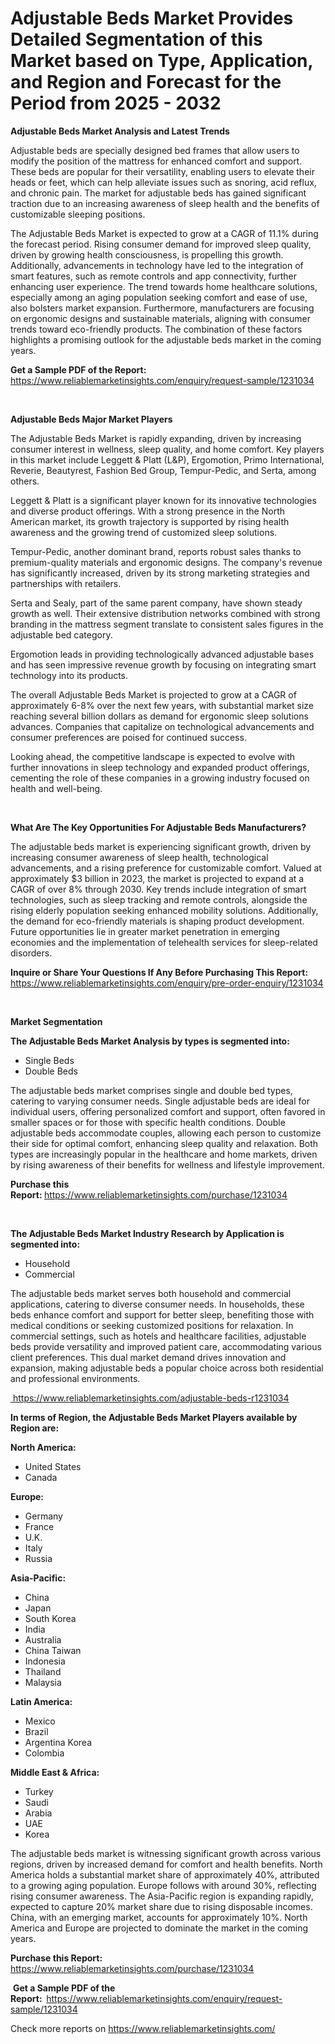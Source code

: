 <p><h1>Adjustable Beds Market Provides Detailed Segmentation of this Market based on Type, Application, and Region and Forecast for the Period from 2025 - 2032</h1></p><p><strong>Adjustable Beds Market Analysis and Latest Trends</strong></p>
<p><p>Adjustable beds are specially designed bed frames that allow users to modify the position of the mattress for enhanced comfort and support. These beds are popular for their versatility, enabling users to elevate their heads or feet, which can help alleviate issues such as snoring, acid reflux, and chronic pain. The market for adjustable beds has gained significant traction due to an increasing awareness of sleep health and the benefits of customizable sleeping positions.</p><p>The Adjustable Beds Market is expected to grow at a CAGR of 11.1% during the forecast period. Rising consumer demand for improved sleep quality, driven by growing health consciousness, is propelling this growth. Additionally, advancements in technology have led to the integration of smart features, such as remote controls and app connectivity, further enhancing user experience. The trend towards home healthcare solutions, especially among an aging population seeking comfort and ease of use, also bolsters market expansion. Furthermore, manufacturers are focusing on ergonomic designs and sustainable materials, aligning with consumer trends toward eco-friendly products. The combination of these factors highlights a promising outlook for the adjustable beds market in the coming years.</p></p>
<p><strong>Get a Sample PDF of the Report:&nbsp;</strong> <a href="https://www.reliablemarketinsights.com/enquiry/request-sample/1231034?utm_campaign=2564&utm_medium=2&utm_source=Github&utm_content=ia&utm_term=04042025&utm_id=adjustable-beds">https://www.reliablemarketinsights.com/enquiry/request-sample/1231034</a></p>
<p>&nbsp;</p>
<p><strong>Adjustable Beds Major Market Players</strong></p>
<p><p>The Adjustable Beds Market is rapidly expanding, driven by increasing consumer interest in wellness, sleep quality, and home comfort. Key players in this market include Leggett & Platt (L&P), Ergomotion, Primo International, Reverie, Beautyrest, Fashion Bed Group, Tempur-Pedic, and Serta, among others.</p><p>Leggett & Platt is a significant player known for its innovative technologies and diverse product offerings. With a strong presence in the North American market, its growth trajectory is supported by rising health awareness and the growing trend of customized sleep solutions.</p><p>Tempur-Pedic, another dominant brand, reports robust sales thanks to premium-quality materials and ergonomic designs. The company's revenue has significantly increased, driven by its strong marketing strategies and partnerships with retailers. </p><p>Serta and Sealy, part of the same parent company, have shown steady growth as well. Their extensive distribution networks combined with strong branding in the mattress segment translate to consistent sales figures in the adjustable bed category.</p><p>Ergomotion leads in providing technologically advanced adjustable bases and has seen impressive revenue growth by focusing on integrating smart technology into its products. </p><p>The overall Adjustable Beds Market is projected to grow at a CAGR of approximately 6-8% over the next few years, with substantial market size reaching several billion dollars as demand for ergonomic sleep solutions advances. Companies that capitalize on technological advancements and consumer preferences are poised for continued success. </p><p>Looking ahead, the competitive landscape is expected to evolve with further innovations in sleep technology and expanded product offerings, cementing the role of these companies in a growing industry focused on health and well-being.</p></p>
<p>&nbsp;</p>
<p><strong>What Are The Key Opportunities For Adjustable Beds Manufacturers?</strong></p>
<p><p>The adjustable beds market is experiencing significant growth, driven by increasing consumer awareness of sleep health, technological advancements, and a rising preference for customizable comfort. Valued at approximately $3 billion in 2023, the market is projected to expand at a CAGR of over 8% through 2030. Key trends include integration of smart technologies, such as sleep tracking and remote controls, alongside the rising elderly population seeking enhanced mobility solutions. Additionally, the demand for eco-friendly materials is shaping product development. Future opportunities lie in greater market penetration in emerging economies and the implementation of telehealth services for sleep-related disorders.</p></p>
<p><strong>Inquire or Share Your Questions If Any Before Purchasing This Report:</strong> <a href="https://www.reliablemarketinsights.com/enquiry/pre-order-enquiry/1231034?utm_campaign=2564&utm_medium=2&utm_source=Github&utm_content=ia&utm_term=04042025&utm_id=adjustable-beds">https://www.reliablemarketinsights.com/enquiry/pre-order-enquiry/1231034</a></p>
<p>&nbsp;</p>
<p><strong>Market Segmentation</strong></p>
<p><strong>The Adjustable Beds Market Analysis by types is segmented into:</strong></p>
<p><ul><li>Single Beds</li><li>Double Beds</li></ul></p>
<p><p>The adjustable beds market comprises single and double bed types, catering to varying consumer needs. Single adjustable beds are ideal for individual users, offering personalized comfort and support, often favored in smaller spaces or for those with specific health conditions. Double adjustable beds accommodate couples, allowing each person to customize their side for optimal comfort, enhancing sleep quality and relaxation. Both types are increasingly popular in the healthcare and home markets, driven by rising awareness of their benefits for wellness and lifestyle improvement.</p></p>
<p><strong>Purchase this Report:&nbsp;</strong><a href="https://www.reliablemarketinsights.com/purchase/1231034?utm_campaign=2564&utm_medium=2&utm_source=Github&utm_content=ia&utm_term=04042025&utm_id=adjustable-beds">https://www.reliablemarketinsights.com/purchase/1231034</a></p>
<p>&nbsp;</p>
<p><strong>The Adjustable Beds Market Industry Research by Application is segmented into:</strong></p>
<p><ul><li>Household</li><li>Commercial</li></ul></p>
<p><p>The adjustable beds market serves both household and commercial applications, catering to diverse consumer needs. In households, these beds enhance comfort and support for better sleep, benefiting those with medical conditions or seeking customized positions for relaxation. In commercial settings, such as hotels and healthcare facilities, adjustable beds provide versatility and improved patient care, accommodating various client preferences. This dual market demand drives innovation and expansion, making adjustable beds a popular choice across both residential and professional environments.</p></p>
<p><a href="https://www.reliablemarketinsights.com/adjustable-beds-r1231034?utm_campaign=2564&utm_medium=2&utm_source=Github&utm_content=ia&utm_term=04042025&utm_id=adjustable-beds">&nbsp;https://www.reliablemarketinsights.com/adjustable-beds-r1231034</a></p>
<p><strong>In terms of Region, the Adjustable Beds Market Players available by Region are:</strong></p>
<p>
    <p> <strong> North America: </strong>
        <ul>
            <li>United States</li>
            <li>Canada</li>
        </ul>
        </p> 
    <p> <strong> Europe: </strong>
        <ul>
            <li>Germany</li>
            <li>France</li>
            <li>U.K.</li>
            <li>Italy</li>
            <li>Russia</li>
        </ul>
        </p> 
    <p> <strong> Asia-Pacific: </strong>
        <ul>
            <li>China</li>
            <li>Japan</li>
            <li>South Korea</li>
            <li>India</li>
            <li>Australia</li>
            <li>China Taiwan</li>
            <li>Indonesia</li>
            <li>Thailand</li>
            <li>Malaysia</li>
        </ul>
        </p> 
    <p> <strong> Latin America: </strong>
        <ul>
            <li>Mexico</li>
            <li>Brazil</li>
            <li>Argentina Korea</li>
            <li>Colombia</li>
        </ul>
        </p> 
    <p> <strong> Middle East & Africa: </strong>
        <ul>
            <li>Turkey</li>
            <li>Saudi</li>
            <li>Arabia</li>
            <li>UAE</li>
            <li>Korea</li>
        </ul>
    </p>
    </p>
<p><p>The adjustable beds market is witnessing significant growth across various regions, driven by increased demand for comfort and health benefits. North America holds a substantial market share of approximately 40%, attributed to a growing aging population. Europe follows with around 30%, reflecting rising consumer awareness. The Asia-Pacific region is expanding rapidly, expected to capture 20% market share due to rising disposable incomes. China, with an emerging market, accounts for approximately 10%. North America and Europe are projected to dominate the market in the coming years.</p></p>
<p><strong>Purchase this Report: </strong><a href="https://www.reliablemarketinsights.com/purchase/1231034?utm_campaign=2564&utm_medium=2&utm_source=Github&utm_content=ia&utm_term=04042025&utm_id=adjustable-beds">https://www.reliablemarketinsights.com/purchase/1231034</a></p>
<p>&nbsp;<strong>Get a Sample PDF of the Report:&nbsp;&nbsp;</strong><a href="https://www.reliablemarketinsights.com/enquiry/request-sample/1231034?utm_campaign=2564&utm_medium=2&utm_source=Github&utm_content=ia&utm_term=04042025&utm_id=adjustable-beds">https://www.reliablemarketinsights.com/enquiry/request-sample/1231034</a></p>
<p><strong></strong></p>
<p>Check more reports on <a href="https://www.reliablemarketinsights.com/?utm_campaign=2564&utm_medium=2&utm_source=Github&utm_content=ia&utm_term=04042025&utm_id=adjustable-beds">https://www.reliablemarketinsights.com/</a></p>